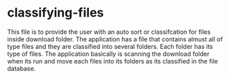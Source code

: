 # classifying-files
This file is to provide the user with an auto sort or classifcation for files inside download folder.
The application has a file that contains almust all of type files and they are classified into several folders.
Each folder has its type of files. 
The application basically is scanning the download folder when its run and move each files into its folders as its classified in the file database.
